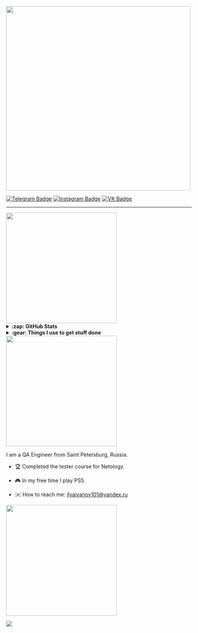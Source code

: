 <div id="header" align="left">
  <img src="https://github.com/IlyaaIvanovv/IlyaaIvanovv/assets/122904874/22295a63-bf69-4196-8d93-f81747ae0033" width="500"/>
</div>

<div align="left">

  <!-- [![VK LinkedIn](https://img.shields.io/badge/-LinkedIn-0e76a8?style=for-the-badge&logo=linkedin&logoColor=white)](https://www.linkedin.com/in/ilya-ivanov-8bb4712ab/) -->
  [![Telegram Badge](https://img.shields.io/badge/-Telegram-00acee?style=for-the-badge&logo=Telegram&logoColor=white)](https://t.me/ilyaa_ivanov)
  [![Instagram Badge](https://img.shields.io/badge/-Instagram-e4405f?style=for-the-badge&logo=Instagram&logoColor=white)](https://www.instagram.com/ilyaa_ivanov/)
  [![VK Badge](https://img.shields.io/badge/-VK-0e76a8?style=for-the-badge&logo=VK&logoColor=white)](https://vk.com/ilyusha_ivanov)

</div>

---

<div id="mystats" align="left">
  <img src="https://github.com/IlyaaIvanovv/IlyaaIvanovv/assets/122904874/e2d1807a-6025-4d2f-be13-a1ccd8e82685" width="300"/>
</div>

<details>
<br />
  <summary><b>:zap: GitHub Stats</b></summary>
    <div id="github" align="center">
      <a>
      <img src="http://github-profile-summary-cards.vercel.app/api/cards/profile-details?username=IlyaaIvanovv&theme=vue" width="763"/>
      </a>
      <img src="https://github-readme-stats.vercel.app/api?username=IlyaaIvanovv&theme=graywhite&show_icons=true&hide_border=false&count_private=true" width="400"/>
      </a>
      <img src="https://github-readme-stats.vercel.app/api/top-langs/?username=IlyaaIvanovv&theme=graywhite&show_icons=true&hide_border=false&layout=compact" width="358"/>
    </div>
</details>

<details>
<br />
  <summary><b>:gear: Things I use to get stuff done</b></summary>
  	<ul>
  	    <li><b>OS:</b> MacOS 14 Sonoma</li>
	      <li><b>Laptop: </b> MacBook Pro M1</li>
  	    <li><b>Browser: </b>Google Chrome</li>
	      <li><b>Terminal: </b> ZSH: Oh My Zsh</li>
	      <li><b>Code Editor:</b> Visual Studio Code</li>
 	      <li><b>Other Tools:</b> IDEA, Git, Postman</li>
	</ul>
</details>

<div id="aboutme" align="left">
  <img src="https://github.com/IlyaaIvanovv/IlyaaIvanovv/assets/122904874/3aa0caf9-eeb9-4ea5-88c3-b5469eb5457d" width="300"/>
</div>

I am a QA Engineer from Saint Petersburg, Russia.

- :trophy: Сompleted the tester course for Netology.

- :video_game: In my free time I play PS5.

- :envelope: How to reach me: ilyaivanov101@yandex.ru

<div id="tools" align="left">
  <img src="https://github.com/IlyaaIvanovv/IlyaaIvanovv/assets/122904874/928e54dc-cd3b-40b2-84ce-89cc87ed1bbc" width="300"/>
</div>

<p align="left">
  <a href="https://skillicons.dev">
    <img src="https://skillicons.dev/icons?i=java,mysql,idea,vscode,html,css,git,postman,docker&theme=light" />
  </a>
</p>
